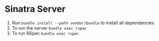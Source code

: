 # Sinatra Server

1. Run `bundle install --path vendor/bundle` to install all dependancies
2. To run the server `bundle exec rspec`
3. To run RSpec `bundle exec rspec`